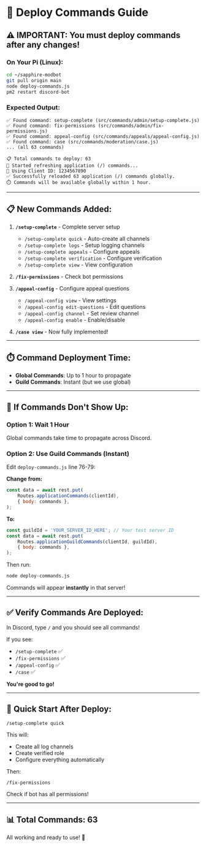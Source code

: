 # 🚀 Deploy Commands Guide

## ⚠️ IMPORTANT: You must deploy commands after any changes!

### On Your Pi (Linux):

```bash
cd ~/sapphire-modbot
git pull origin main
node deploy-commands.js
pm2 restart discord-bot
```

### Expected Output:

```
✅ Found command: setup-complete (src/commands/admin/setup-complete.js)
✅ Found command: fix-permissions (src/commands/admin/fix-permissions.js)
✅ Found command: appeal-config (src/commands/appeals/appeal-config.js)
✅ Found command: case (src/commands/moderation/case.js)
... (all 63 commands)

📋 Total commands to deploy: 63
🚀 Started refreshing application (/) commands...
📱 Using Client ID: 1234567890
✅ Successfully reloaded 63 application (/) commands globally.
⏱️ Commands will be available globally within 1 hour.
```

---

## 📋 New Commands Added:

1. **`/setup-complete`** - Complete server setup
   - `/setup-complete quick` - Auto-create all channels
   - `/setup-complete logs` - Setup logging channels
   - `/setup-complete appeals` - Configure appeals
   - `/setup-complete verification` - Configure verification
   - `/setup-complete view` - View configuration

2. **`/fix-permissions`** - Check bot permissions

3. **`/appeal-config`** - Configure appeal questions
   - `/appeal-config view` - View settings
   - `/appeal-config edit-questions` - Edit questions
   - `/appeal-config channel` - Set review channel
   - `/appeal-config enable` - Enable/disable

4. **`/case view`** - Now fully implemented!

---

## ⏱️ Command Deployment Time:

- **Global Commands**: Up to 1 hour to propagate
- **Guild Commands**: Instant (but we use global)

---

## 🔧 If Commands Don't Show Up:

### Option 1: Wait 1 Hour
Global commands take time to propagate across Discord.

### Option 2: Use Guild Commands (Instant)
Edit `deploy-commands.js` line 76-79:

**Change from:**
```javascript
const data = await rest.put(
    Routes.applicationCommands(clientId),
    { body: commands },
);
```

**To:**
```javascript
const guildId = 'YOUR_SERVER_ID_HERE'; // Your test server ID
const data = await rest.put(
    Routes.applicationGuildCommands(clientId, guildId),
    { body: commands },
);
```

Then run:
```bash
node deploy-commands.js
```

Commands will appear **instantly** in that server!

---

## ✅ Verify Commands Are Deployed:

In Discord, type `/` and you should see all commands!

If you see:
- `/setup-complete` ✅
- `/fix-permissions` ✅
- `/appeal-config` ✅
- `/case` ✅

**You're good to go!**

---

## 🎯 Quick Start After Deploy:

```
/setup-complete quick
```

This will:
- Create all log channels
- Create verified role
- Configure everything automatically

Then:
```
/fix-permissions
```

Check if bot has all permissions!

---

## 📊 Total Commands: 63

All working and ready to use! 🚀
